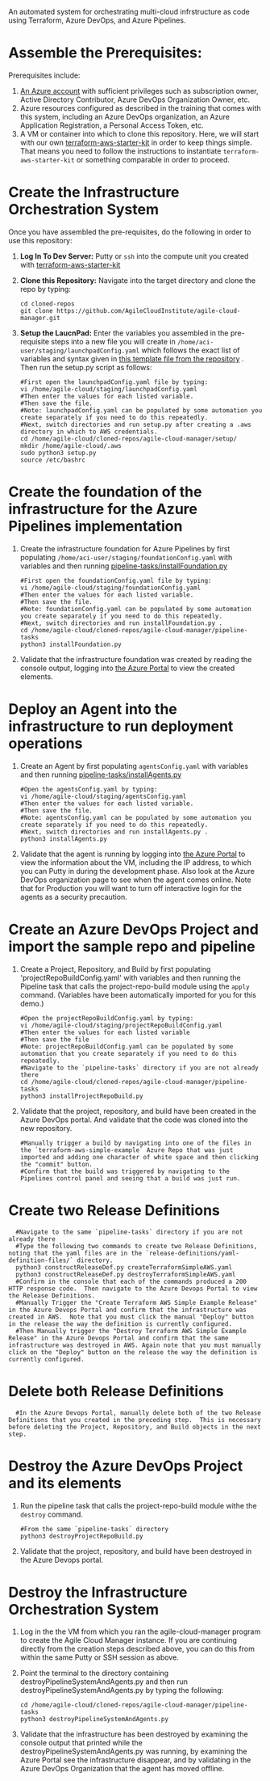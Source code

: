 An automated system for orchestrating multi-cloud infrstructure as code using Terraform, Azure DevOps, and Azure Pipelines.  
  
# Assemble the Prerequisites:  
  
Prerequisites include:  
  
1.  [An Azure account](https://portal.azure.com/) with sufficient privileges such as subscription owner, Active Directory Contributor, Azure DevOps Organization Owner, etc.  
2.  Azure resources configured as described in the training that comes with this system, including an Azure DevOps organization, an Azure Application Registration, a Personal Access Token, etc.  
3.  A VM or container into which to clone this repository.  Here, we will start with our own [terraform-aws-starter-kit](https://github.com/AgileCloudInstitute/terraform-aws-starter-kit) in order to keep things simple.  That means you need to follow the instructions to instantiate `terraform-aws-starter-kit` or something comparable in order to proceed.  
  
# Create the Infrastructure Orchestration System    
    
Once you have assembled the pre-requisites, do the following in order to use this repository:    
    
1.  **Log In To Dev Server:**  Putty or `ssh` into the compute unit you created with [terraform-aws-starter-kit](https://github.com/AgileCloudInstitute/terraform-aws-starter-kit)    
    
2.  **Clone this Repository:**  Navigate into the target directory and clone the repo by typing:    
    
        cd cloned-repos    
        git clone https://github.com/AgileCloudInstitute/agile-cloud-manager.git    
    
3.  **Setup the LaucnPad:**  Enter the variables you assembled in the pre-requisite steps into a new file you will create in `/home/aci-user/staging/launchpadConfig.yaml` which follows the exact list of variables and syntax given in [this template file from the repository](https://github.com/AgileCloudInstitute/agile-cloud-manager/blob/master/move-to-directory-outside-app-path/enter-user-input-here-only.yaml) .  Then run the setup.py script as follows:        
      
        #First open the launchpadConfig.yaml file by typing:      
        vi /home/agile-cloud/staging/launchpadConfig.yaml       
        #Then enter the values for each listed variable.    
        #Then save the file.    
        #Note: launchpadConfig.yaml can be populated by some automation you create separately if you need to do this repeatedly.     
        #Next, switch directories and run setup.py after creating a .aws directory in which to AWS credentials.      
        cd /home/agile-cloud/cloned-repos/agile-cloud-manager/setup/      
        mkdir /home/agile-cloud/.aws        
        sudo python3 setup.py      
        source /etc/bashrc     
    
#  Create the foundation of the infrastructure for the Azure Pipelines implementation   
    
1.  Create the infrastructure foundation for Azure Pipelines by first populating `/home/aci-user/staging/foundationConfig.yaml` with variables and then running [pipeline-tasks/installFoundation.py](https://github.com/AgileCloudInstitute/agile-cloud-manager/blob/master/pipeline-tasks/installFoundation.py)   
      
        #First open the foundationConfig.yaml file by typing:      
        vi /home/agile-cloud/staging/foundationConfig.yaml       
        #Then enter the values for each listed variable.    
        #Then save the file.    
        #Note: foundationConfig.yaml can be populated by some automation you create separately if you need to do this repeatedly.     
        #Next, switch directories and run installFoundation.py .      
        cd /home/agile-cloud/cloned-repos/agile-cloud-manager/pipeline-tasks     
        python3 installFoundation.py     
      
2.  Validate that the infrastructure foundation was created by reading the console output, logging into [the Azure Portal](https://portal.azure.com/) to view the created elements.        
      
# Deploy an Agent into the infrastructure to run deployment operations      
      
1.  Create an Agent by first populating `agentsConfig.yaml` with variables and then running [pipeline-tasks/installAgents.py](https://github.com/AgileCloudInstitute/agile-cloud-manager/blob/master/pipeline-tasks/installAgents.py)          
      
        #Open the agentsConfig.yaml by typing:    
        vi /home/agile-cloud/staging/agentsConfig.yaml       
        #Then enter the values for each listed variable.    
        #Then save the file.    
        #Note: agentsConfig.yaml can be populated by some automation you create separately if you need to do this repeatedly.     
        #Next, switch directories and run installAgents.py .      
        python3 installAgents.py        
      
2.  Validate that the agent is running by logging into [the Azure Portal](https://portal.azure.com/) to view the information about the VM, including the IP address, to which you can Putty in during the development phase.  Also look at the Azure DevOps organization page to see when the agent comes online.  Note that for Production you will want to turn off interactive login for the agents as a security precaution.          
         
# Create an Azure DevOps Project and import the sample repo and pipeline     
    
1.  Create a Project, Repository, and Build by first populating 'projectRepoBuildConfig.yaml' with variables and then running the Pipeline task that calls the project-repo-build module using the `apply` command.  (Variables have been automatically imported for you for this demo.)   
    
        #Open the projectRepoBuildConfig.yaml by typing:        
        vi /home/agile-cloud/staging/projectRepoBuildConfig.yaml         
        #Then enter the values for each listed variable        
        #Then save the file        
        #Note: projectRepoBuildConfig.yaml can be populated by some automation that you create separately if you need to do this repeatedly.        
        #Navigate to the `pipeline-tasks` directory if you are not already there    
        cd /home/agile-cloud/cloned-repos/agile-cloud-manager/pipeline-tasks      
        python3 installProjectRepoBuild.py     
    
2.  Validate that the project, repository, and build have been created in the Azure DevOps portal.  And validate that the code was cloned into the new repository.      
    
        #Manually trigger a build by navigating into one of the files in the `terraform-aws-simple-example` Azure Repo that was just imported and adding one character of white space and then clicking the "commit" button.  
        #Confirm that the build was triggered by navigating to the Pipelines control panel and seeing that a build was just run.  
        
# Create two Release Definitions
        
      #Navigate to the same `pipeline-tasks` directory if you are not already there        
      #Type the following two commands to create two Release Definitions, noting that the yaml files are in the `release-definitions/yaml-definition-files/` directory.        
      python3 constructReleaseDef.py createTerraformSimpleAWS.yaml       
      python3 constructReleaseDef.py destroyTerraformSimpleAWS.yaml       
      #Confirm in the console that each of the commands produced a 200 HTTP response code.  Then navigate to the Azure Devops Portal to view the Release Definitions.  
      #Manually Trigger the "Create Terraform AWS Simple Example Release" in the Azure Devops Portal and confirm that the infrastructure was created in AWS.  Note that you must click the manual "Deploy" button in the release the way the definition is currently configured.        
      #Then Manually trigger the "Destroy Terraform AWS Simple Example Release" in the Azure Devops Portal and confirm that the same infrastructure was destroyed in AWS. Again note that you must manually click on the "Deploy" button on the release the way the definition is currently configured.         
  
# Delete both Release Definitions  
  
      #In the Azure Devops Portal, manually delete both of the two Release Definitions that you created in the preceding step.  This is necessary before deleting the Project, Repository, and Build objects in the next step.        
        
# Destroy the Azure DevOps Project and its elements    
    
1.  Run the pipeline task that calls the project-repo-build module withe the `destroy` command.   
    
        #From the same `pipeline-tasks` directory      
        python3 destroyProjectRepoBuild.py     
    
2.  Validate that the project, repository, and build have been destroyed in the Azure Devops portal.        
    
# Destroy the Infrastructure Orchestration System    
    
1.  Log in the the VM from which you ran the agile-cloud-manager program to create the Agile Cloud Manager instance.  If you are continuing directly from the creation steps described above, you can do this from within the same Putty or SSH session as above.      
2.  Point the terminal to the directory containing destroyPipelineSystemAndAgents.py and then run destroyPipelineSystemAndAgents.py by typing the following:    
    
        cd /home/agile-cloud/cloned-repos/agile-cloud-manager/pipeline-tasks     
        python3 destroyPipelineSystemAndAgents.py      
    
3.  Validate that the infrastructure has been destroyed by examining the console output that printed while the destroyPipelineSystemAndAgents.py was running, by examining the Azure Portal see the infrastructure disappear, and by validating in the Azure DevOps Organization that the agent has moved offline.    
    
